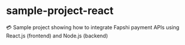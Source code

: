 # sample-project-react
💳 Sample project showing how to integrate Fapshi payment APIs using React.js (frontend) and Node.js (backend)
